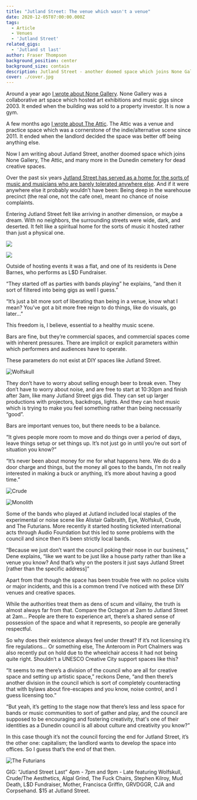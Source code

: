 ```yaml
---
title: "Jutland Street: The venue which wasn't a venue"
date: 2020-12-05T07:00:00.000Z
tags:
  - Article
  - Venues
  - 'Jutland Street'
related_gigs:
  - 'Jutland st last'
author: Fraser Thompson
background_position: center
background_size: contain
description: Jutland Street - another doomed space which joins None Gallery, The Attic, and many more in the Dunedin cemetery for dead creative spaces.
cover: ./cover.jpg
---
```


Around a year ago [I wrote about None Gallery](/blog/goodbye_none/). None Gallery was a collaborative art space which hosted art exhibitions and music gigs since 2003. It ended when the building was sold to a property investor. It is now a gym.

A few months ago [I wrote about The Attic](/blog/%E2%80%9Cmusic_has_to_go_somewhere%E2%80%9D_the_attic_and_the_value_of_practice_spaces/). The Attic was a venue and practice space which was a cornerstone of the indie/alternative scene since 2011. It ended when the landlord decided the space was better off being anything else.

Now I am writing about Jutland Street, another doomed space which joins None Gallery, The Attic, and many more in the Dunedin cemetery for dead creative spaces.

Over the past six years [Jutland Street has served as a home for the sorts of music and musicians who are barely tolerated anywhere else](/venues/jutland_street/). And if it were anywhere else it probably wouldn’t have been: Being deep in the warehouse precinct (the real one, not the cafe one), meant no chance of noise complaints.

Entering Jutland Street felt like arriving in another dimension, or maybe a dream. With no neighbors, the surrounding streets were wide, dark, and deserted. It felt like a spiritual home for the sorts of music it hosted rather than just a physical one.

![](./street.jpg)

![](./crowd.jpg)

Outside of hosting events it was a flat, and one of its residents is Dene Barnes, who performs as L\$D Fundraiser.

“They started off as parties with bands playing” he explains, “and then it sort of filtered into being gigs as well I guess.”

“It’s just a bit more sort of liberating than being in a venue, know what I mean? You’ve got a bit more free reign to do things, like do visuals, go later…”

This freedom is, I believe, essential to a healthy music scene.

Bars are fine, but they’re commercial spaces, and commercial spaces come with inherent pressures. There are implicit or explicit parameters within which performers and audiences have to operate.

These parameters do not exist at DIY spaces like Jutland Street.

![Wolfskull](./wolfskull_1.jpg)

They don’t have to worry about selling enough beer to break even. They don’t have to worry about noise, and are free to start at 10:30pm and finish after 3am, like many Jutland Street gigs did. They can set up larger productions with projectors, backdrops, lights. And they can host music which is trying to make you feel something rather than being necessarily “good”.

Bars are important venues too, but there needs to be a balance.

“It gives people more room to move and do things over a period of days, leave things setup or set things up. It’s not just go in until you’re out sort of situation you know?”

“It’s never been about money for me for what happens here. We do do a door charge and things, but the money all goes to the bands, I’m not really interested in making a buck or anything, it’s more about having a good time.”

![Crude](./crude.jpg)

![Monolith](./monolith.jpg)

Some of the bands who played at Jutland included local staples of the experimental or noise scene like Alistair Galbraith, Eye, Wolfskull, Crude, and The Futurians. More recently it started hosting ticketed international acts through Audio Foundation but this led to some problems with the council and since then it’s been strictly local bands.

“Because we just don’t want the council poking their nose in our business,” Dene explains, “like we want to be just like a house party rather than like a venue you know? And that’s why on the posters it just says Jutland Street [rather than the specific address]”

Apart from that though the space has been trouble free with no police visits or major incidents, and this is a common trend I’ve noticed with these DIY venues and creative spaces.

While the authorities treat them as dens of scum and villainy, the truth is almost always far from that. Compare the Octagon at 2am to Jutland Street at 2am... People are there to experience art, there’s a shared sense of possession of the space and what it represents, so people are generally respectful.

So why does their existence always feel under threat? If it’s not licensing it’s fire regulations… Or something else, The Anteroom in Port Chalmers was also recently put on hold due to the wheelchair access it had not being quite right. Shouldn’t a UNESCO Creative City support spaces like this?

“It seems to me there’s a division of the council who are all for creative space and setting up artistic space,” reckons Dene, “and then there’s another division in the council which is sort of completely counteracting that with bylaws about fire-escapes and you know, noise control, and I guess licensing too.”

“But yeah, it’s getting to the stage now that there’s less and less space for bands or music communities to sort of gather and play, and the council are supposed to be encouraging and fostering creativity, that's one of their identities as a Dunedin council is all about culture and creativity you know?”

In this case though it’s not the council forcing the end for Jutland Street, it’s the other one: capitalism; the landlord wants to develop the space into offices. So I guess that’s the end of that then.

![The Futurians](./the_futurians.jpg)

GIG: “Jutland Street Last” 4pm - 7pm and 9pm - Late featuring Wolfskull, Crude/The Aesthetics, Algal Grind, The Fuck Chairs, Stephen Kilroy, Mud Death, L$D Fundraiser, Mother, Francisca Griffin, GRVDGGR, CJA and Corpsehand. $15 at Jutland Street.
